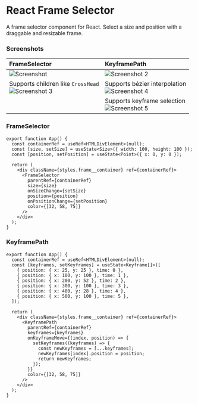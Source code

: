 # React Frame Selector

A frame selector component for React.
Select a size and position with a draggable and resizable frame. 

### Screenshots

| FrameSelector                                                                  | KeyframePath                                                                  |
|:-------------------------------------------------------------------------------|:------------------------------------------------------------------------------|
| ![Screenshot](assetsrame.gif)                                              | ![Screenshot 2](assetseyframe.gif)                                        | 
| Supports children like `CrossHead`<br/>![Screenshot 3](assetsrosshead.png) | Supports bézier interpolation<br/>![Screenshot 4](assetsnterpolation.png) |
|                                                                                | Supports keyframe selection<br/>![Screenshot 5](assetselector.gif)        |

### FrameSelector

```tsx
export function App() {
  const containerRef = useRef<HTMLDivElement>(null);
  const [size, setSize] = useState<Size>({ width: 100, height: 100 });
  const [position, setPosition] = useState<Point>({ x: 0, y: 0 });
   
  return (
    <div className={styles.frame__container} ref={containerRef}>
      <FrameSelector
        parentRef={containerRef}
        size={size}
        onSizeChange={setSize}
        position={position}
        onPositionChange={setPosition}
        color={[32, 58, 75]}
      />
    </div>
  );
}
```

### KeyframePath

```tsx
export function App() {
  const containerRef = useRef<HTMLDivElement>(null);
  const [keyframes, setKeyframes] = useState<Keyframe[]>([
    { position: { x: 25, y: 25 }, time: 0 },
    { position: { x: 100, y: 100 }, time: 1 },
    { position: { x: 200, y: 52 }, time: 2 },
    { position: { x: 300, y: 100 }, time: 3 },
    { position: { x: 400, y: 28 }, time: 4 },
    { position: { x: 500, y: 100 }, time: 5 },
  ]);
   
  return (
    <div className={styles.frame__container} ref={containerRef}>
      <KeyframePath
        parentRef={containerRef}
        keyframes={keyframes}
        onKeyframeMove={(index, position) => {
          setKeyframes((keyframes) => {
            const newKeyframes = [...keyframes];
            newKeyframes[index].position = position;
            return newKeyframes;
          });
        }}
        color={[32, 58, 75]}
      />
    </div>
  );
}
```